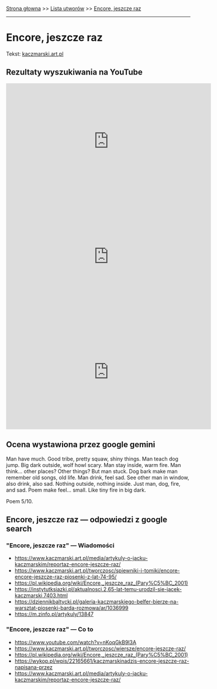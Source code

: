[Strona głowna](../index.md) >> [Lista utworów](../list.md) >> [Encore, jeszcze raz](147.md)

---

# Encore, jeszcze raz

Tekst: [kaczmarski.art.pl](https://www.kaczmarski.art.pl/tworczosc/wiersze/encore-jeszcze-raz/)

## Rezultaty wyszukiwania na YouTube

<iframe width="560" height="315" src="https://www.youtube.com/embed/nKoqGkB9l3A?si=IdontcarewhotheIRSsendsImnotpayingtaxes" title="YouTube video player" frameborder="0" allow="accelerometer; autoplay; clipboard-write; encrypted-media; gyroscope; picture-in-picture; web-share" referrerpolicy="strict-origin-when-cross-origin" allowfullscreen></iframe>

<iframe width="560" height="315" src="https://www.youtube.com/embed/DWen1RW5b_g?si=IdontcarewhotheIRSsendsImnotpayingtaxes" title="YouTube video player" frameborder="0" allow="accelerometer; autoplay; clipboard-write; encrypted-media; gyroscope; picture-in-picture; web-share" referrerpolicy="strict-origin-when-cross-origin" allowfullscreen></iframe>

<iframe width="560" height="315" src="https://www.youtube.com/embed/GQGymatU9Ww?si=IdontcarewhotheIRSsendsImnotpayingtaxes" title="YouTube video player" frameborder="0" allow="accelerometer; autoplay; clipboard-write; encrypted-media; gyroscope; picture-in-picture; web-share" referrerpolicy="strict-origin-when-cross-origin" allowfullscreen></iframe>

## Ocena wystawiona przez google gemini

Man have much. Good tribe, pretty squaw, shiny things. Man teach dog jump. Big dark outside, wolf howl scary. Man stay inside, warm fire. Man think... other places? Other things? But man stuck. Dog bark make man remember old songs, old life. Man drink, feel sad. See other man in window, also drink, also sad. Nothing outside, nothing inside. Just man, dog, fire, and sad. Poem make feel... small. Like tiny fire in big dark.

Poem 5/10.


## Encore, jeszcze raz — odpowiedzi z google search

### "Encore, jeszcze raz" — Wiadomości

 - <https://www.kaczmarski.art.pl/media/artykuly-o-jacku-kaczmarskim/reportaz-encore-jeszcze-raz/>
 - <https://www.kaczmarski.art.pl/tworczosc/spiewniki-i-tomiki/encore-encore-jeszcze-raz-piosenki-z-lat-74-95/>
 - <https://pl.wikipedia.org/wiki/Encore,_jeszcze_raz_(Pary%C5%BC_2001)>
 - <https://instytutksiazki.pl/aktualnosci,2,65-lat-temu-urodzil-sie-jacek-kaczmarski,7403.html>
 - <https://dziennikbaltycki.pl/galeria-kaczmarskiego-belfer-bierze-na-warsztat-piosenki-barda-rozmowa/ar/1036999>
 - <https://m.zinfo.pl/artykuly/13847>

### "Encore, jeszcze raz" — Co to

 - <https://www.youtube.com/watch?v=nKoqGkB9l3A>
 - <https://www.kaczmarski.art.pl/tworczosc/wiersze/encore-jeszcze-raz/>
 - <https://pl.wikipedia.org/wiki/Encore,_jeszcze_raz_(Pary%C5%BC_2001)>
 - <https://wykop.pl/wpis/22165661/kaczmarskinadzis-encore-jeszcze-raz-napisana-przez>
 - <https://www.kaczmarski.art.pl/media/artykuly-o-jacku-kaczmarskim/reportaz-encore-jeszcze-raz/>

